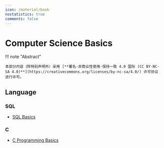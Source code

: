 ```yaml
---
icon: /material/book
nostatistics: true
comments: false
---
```


# Computer Science Basics

!!! note "Abstract"

    本部分内容（除特别声明外）采用 [**署名-非商业性使用-保持一致 4.0 国际 (CC BY-NC-SA 4.0)**](https://creativecommons.org/licenses/by-nc-sa/4.0/) 许可协议进行许可。


## Language

### SQL
- [SQL Basics](language/SQL)

### C
- [C Programming Basics](language/c)
